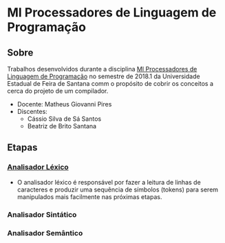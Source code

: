 # MI Processadores de Linguagem de Programação

## Sobre

Trabalhos desenvolvidos durante a disciplina [MI Processadores de Linguagem de Programação](http://aulas.artificial.eng.br/Home/exa868) no semestre de 2018.1 da Universidade Estadual de Feira de Santana comm o propósito de cobrir os conceitos a cerca do projeto de um compilador.

- Docente: Matheus Giovanni Pires
- Discentes:
    - Cássio Silva de Sá Santos
    - Beatriz de Brito Santana

## Etapas

### [Analisador Léxico](./LexicalAnalyzer)
- O analisador léxico é responsável por fazer a leitura de linhas de caracteres e produzir uma sequência de símbolos (tokens) para serem manipulados mais facilmente nas próximas etapas.

### Analisador Sintático


### Analisador Semântico
